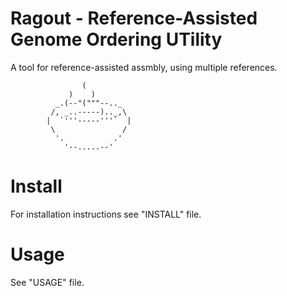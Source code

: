 Ragout - Reference-Assisted Genome Ordering UTility
===================================================

A tool for reference-assisted assmbly, using multiple references.

			        (
			     )    )
			  _.(--"("""--.._
			 /, _..-----).._,\
			|  `'''-----'''`  |
			 \               /
			  '.           .'
			    '--.....--'

Install
=======

For installation instructions see "INSTALL" file.

Usage
=====

See "USAGE" file.
